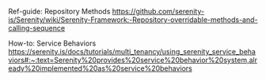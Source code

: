 ﻿
Ref-guide: Repository Methods
https://github.com/serenity-is/Serenity/wiki/Serenity-Framework:-Repository-overridable-methods-and-calling-sequence

How-to: Service Behaviors
https://serenity.is/docs/tutorials/multi_tenancy/using_serenity_service_behaviors#:~:text=Serenity%20provides%20service%20behavior%20system,already%20implemented%20as%20service%20behaviors


